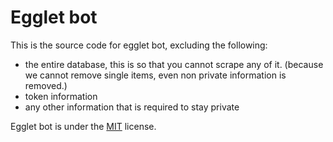# Egglet bot

This is the source code for egglet bot, excluding the following:
- the entire database, this is so that you cannot scrape any of it. (because we cannot remove single items, even non private information is removed.)
- token information
- any other information that is required to stay private

Egglet bot is under the [MIT](https://spdx.org/licenses/MIT.html) license.